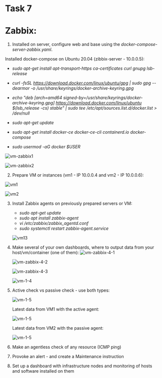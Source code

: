 # Task 7 #

# Zabbix: # 

1. Installed on server, configure web and base using the 
 *docker-compose-server-zabbix.yaml*.
  
  Installed docker-compose on Ubuntu 20.04 (zibbix-server - 10.0.0.5):
   - *sudo apt-get install apt-transport-https ca-certificates curl  gnupg lsb-release*
   - *curl -fsSL https://download.docker.com/linux/ubuntu/gpg | sudo gpg --dearmor -o /usr/share/keyrings/docker-archive-keyring.gpg*

   - *echo "deb [arch=amd64 signed-by=/usr/share/keyrings/docker-archive-keyring.gpg] https://download.docker.com/linux/ubuntu $(lsb_release -cs) stable" | sudo tee /etc/apt/sources.list.d/docker.list > /dev/null*
  
   - *sudo apt-get update*
   - *sudo apt-get install docker-ce docker-ce-cli containerd.io docker-compose*
   - *sudo usermod -aG docker $USER*

![vm-zabbix1](./images/Screenshot_1.jpg)

![vm-zabbix2](./images/Screenshot_2.jpg)

2. Prepare VM or instances (vm1 - IP 10.0.0.4 and vm2 - IP 10.0.0.6):

![vm1](./images/Screenshot_3.jpg)

![vm2](./images/Screenshot_10.jpg)

3. Install Zabbix agents on previously prepared servers or VM:
   - *sudo apt-get update*
   - *sudo apt install zabbix-agent*
   - *vi /etc/zabbix/zabbix_agentd.conf*
   - *sudo systemctl restart zabbix-agent.service*
   
   ![vm13](./images/Screenshot_4.jpg)

4. Make several of your own dashboards, where to output data from your host/vm/container (one of them):
   ![vm-zabbix-4-1](./images/Screenshot_7.jpg)

   ![vm-zabbix-4-2](./images/Screenshot_8.jpg)

   ![vm-zabbix-4-3](./images/Screenshot_9.jpg)

   ![vm-1-4](./images/Screenshot_6.jpg)

5. Active check vs passive check - use both types:
   
   ![vm-1-5](./images/Screenshot_11.jpg)

   Latest data from VM1 with the active agent:

   ![vm-1-5](./images/Screenshot_12.jpg)

   Latest data from VM2 with the passive agent:

   ![vm-1-5](./images/Screenshot_13.jpg)

6. Make an agentless check of any resource (ICMP ping)
7. Provoke an alert - and create a Maintenance instruction
8. Set up a dashboard with infrastructure nodes and monitoring of hosts and software installed on them
